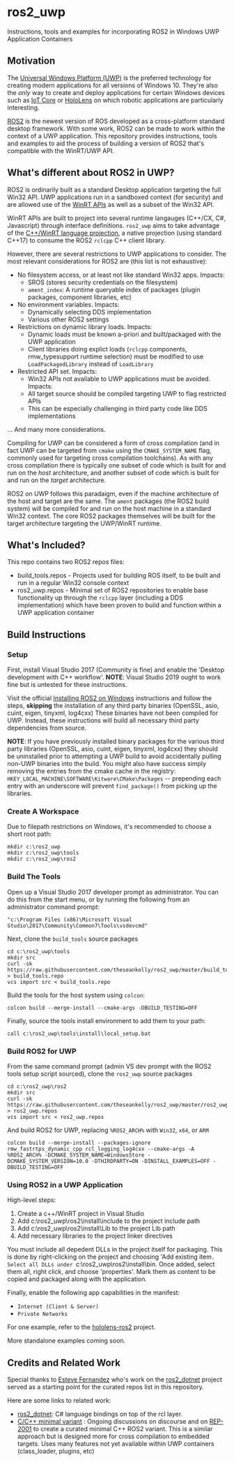 # ros2_uwp
Instructions, tools and examples for incorporating ROS2 in Windows UWP
Application Containers

## Motivation

The [Universal Windows Platform (UWP)](https://docs.microsoft.com/en-us/windows/uwp/get-started/universal-application-platform-guide)
is the preferred technology for creating modern applications for all versions
of Windows 10. They're also the *only* way to create and deploy applications
for certain Windows devices such as [IoT Core](https://developer.microsoft.com/en-us/windows/iot/)
or [HoloLens](https://www.microsoft.com/en-us/hololens) on which robotic
applications are particularly interesting.

[ROS2](https://index.ros.org/doc/ros2/) is the newest version of ROS developed
as a cross-platform standard desktop framework. With some work, ROS2 can be
made to work within the context of a UWP application. This repository provides
instructions, tools and examples to aid the process of building a version of
ROS2 that's compatible with the WinRT/UWP API.

## What's different about ROS2 in UWP?

ROS2 is ordinarily built as a standard Desktop application targeting the full
Win32 API. UWP applications run in a sandboxed context (for security) and are
allowed use of the [WinRT APIs](https://github.com/MicrosoftDocs/winrt-api)
as well as a subset of the Win32 API.

WinRT APIs are built to project into several runtime langauges (C++/CX, C#,
Javascript) through interface definitions. `ros2_uwp` aims to take advantage of
the [C++/WinRT language projection](https://docs.microsoft.com/en-us/windows/uwp/cpp-and-winrt-apis/),
a native projection (using standard C++17) to consume the ROS2 `rclcpp` C++
client library.

However, there are several restrictions to UWP applications to consider. The
most relevant considerations for ROS2 are (this list is not exhaustive):
* No filesystem access, or at least not like standard Win32 apps. Impacts:
  * SROS (stores security credentials on the filesystem)
  * `ament_index`: A runtime queryable index of packages (plugin packages,
  component libraries, etc)
* No environment variables. Impacts:
  * Dynamically selecting DDS implementation
  * Various other ROS2 settings
* Restrictions on dynamic library loads. Impacts:
  * Dynamic loads must be known a-priori and built/packaged with the UWP
  application
  * Client libraries doing explict loads (`rclcpp` components, rmw_typesupport
  runtime selection) must be modified to use `LoadPackagedLibrary` instead of
  `LoadLibrary`
* Restricted API set. Impacts:
  * Win32 APIs not available to UWP applications must be avoided. Impacts:
  * All target source should be compiled targeting UWP to flag restricted APIs
  * This can be especially challenging in third party code like DDS
  implementations

... And many more considerations.

Compiling for UWP can be considered a form of cross compilation (and in fact
UWP can be targeted from `cmake` using the `CMAKE_SYSTEM_NAME` flag, commonly
used for targeting cross compilation toolchains). As with any cross compilation
there is typically one subset of code which is built for and run on the
*host* architecture, and another subset of code which is built for and run on
the *target* architecture.

ROS2 on UWP follows this paradaigm, even if the machine architecture of the
host and target are the same. The `ament` packages (the ROS2 build system) will
be compiled for and run on the host machine in a standard Win32 context. The
core ROS2 packages themselves will be built for the target architecture
targeting the UWP/WinRT runtime.


## What's Included?

This repo contains two ROS2 repos files:
* build_tools.repos - Projects used for building ROS itself, to be built and
run in a regular Win32 console context
* ros2_uwp.repos - Minimal set of ROS2 repositories to enable base
functionality up through the `rclcpp` layer (including a DDS implementation)
which have been proven to build and function within a UWP application container

## Build Instructions

### Setup

First, install Visual Studio 2017 (Community is fine) and enable the 'Desktop
development with C++ workflow'. **NOTE**: Visual Studio 2019 ought to work fine
but is untested for these instructions.

Visit the official [Installing ROS2 on Windows](https://index.ros.org/doc/ros2/Installation/Dashing/Windows-Development-Setup/)
instructions and follow the steps, **skipping** the installation of any third
party binaries (OpenSSL, asio, cuint, eigen, tinyxml, log4cxx) These binaries
have not been compiled for UWP. Instead, these instructions will build all
necessary third party dependencies from source.

**NOTE**: If you have previously installed binary packages for the various
third party libraries (OpenSSL, asio, cuint, eigen, tinyxml, log4cxx) they
should be uninstalled prior to attempting a UWP build to avoid accidentally
pulling non-UWP binaries into the build. You might also have success simply
removing the entries from the cmake cache in the registry:
`HKEY_LOCAL_MACHINE\SOFTWARE\Kitware\CMake\Packages` -- prepending each entry
with an underscore will prevent `find_package()` from picking up the libraries.

### Create A Workspace

Due to filepath restrictions on Windows, it's recommended to choose a short
root path:

```
mkdir c:\ros2_uwp
mkdir c:\ros2_uwp\tools
mkdir c:\ros2_uwp\ros2
```

### Build The Tools

Open up a Visual Studio 2017 developer prompt as administrator. You can do this
from the start menu, or by running the following from an administrator command
prompt:
```
"c:\Program Files (x86)\Microsoft Visual Studio\2017\Community\Common7\Tools\vsdevcmd"
```

Next, clone the `build_tools` source packages
```
cd c:\ros2_uwp\tools
mkdir src
curl -sk https://raw.githubusercontent.com/theseankelly/ros2_uwp/master/build_tools.repo > build_tools.repo
vcs import src < build_tools.repo
```

Build the tools for the host system using `colcon`:
```
colcon build --merge-install --cmake-args -DBUILD_TESTING=OFF
```

Finally, source the tools install environment to add them to your path:
```
call c:\ros2_uwp\tools\install\local_setup.bat
```

### Build ROS2 for UWP

From the same command prompt (admin VS dev prompt with the ROS2 tools setup
script sourced), clone the `ros2_uwp` source packages
```
cd c:\ros2_uwp\ros2
mkdir src
curl -sk https://raw.githubusercontent.com/theseankelly/ros2_uwp/master/ros2_uwp.repos > ros2_uwp.repos
vcs import src < ros2_uwp.repos
```

And build ROS2 for UWP, replacing `%ROS2_ARCH%` with `Win32`, `x64`, or `ARM`
```
colcon build --merge-install --packages-ignore rmw_fastrtps_dynamic_cpp rcl_logging_log4cxx --cmake-args -A %ROS2_ARCH% -DCMAKE_SYSTEM_NAME=WindowsStore -DCMAKE_SYSTEM_VERSION=10.0 -DTHIRDPARTY=ON -DINSTALL_EXAMPLES=OFF -DBUILD_TESTING=OFF
```

### Using ROS2 in a UWP Application

High-level steps:
1. Create a c++/WinRT project in Visual Studio
2. Add c:\ros2_uwp\ros2\install\include to the project include path
3. Add c:\ros2_uwp\ros2\install\Lib to the project Lib path
4. Add necessary libraries to the project linker directives

You must include all depedent DLLs in the project itself for packaging. This is
done by right-clicking on the project and choosing 'Add existing item`. Select
all DLLs under `c:\ros2_uwp\ros2\install\bin. Once added, select them all,
right click, and choose 'properties'. Mark them as content to be copied and
packaged along with the application.

Finally, enable the following app capabilities in the manifest:
* `Internet (Client & Server)`
* `Private Networks`

For one example, refer to the [hololens-ros2](https://github.com/theseankelly/hololens-ros2)
project.

More standalone examples coming soon.

## Credits and Related Work

Special thanks to [Esteve Fernandez](https://github.com/esteve) who's work on
the [ros2_dotnet](https://github.com/ros2-dotnet/ros2_dotnet) project served as
a starting point for the curated repos list in this repository.

Here are some links to related work:
* [ros2_dotnet](https://github.com/ros2-dotnet/ros2_dotnet): C# language
bindings on top of the rcl layer.
* [C/C++ minimal variant](https://discourse.ros.org/t/c-c-minimal-source-tree-only-ros2-variant/11760)
: Ongoing discussions on discourse and on [REP-2001](https://github.com/ros-infrastructure/rep/pull/231)
to create a curated minimal C++ ROS2 variant. This is a similar approach but
is designed more for cross compilation to embedded targets. Uses many features
not yet available within UWP containers (class_loader, plugins, etc)

